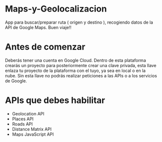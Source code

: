 # Maps-y-Geolocalizacion
App para buscar/preparar ruta ( origen y destino ), recogiendo datos de la API de Google Maps. Buen viaje!!

# Antes de comenzar
Deberás tener una cuenta en Google Cloud. Dentro de esta plataforma crearás un proyecto para posteriormente crear una clave privada, esta llave enlaza tu proyecto de la plataforma con el tuyo, ya sea en local o en la nube.
Sin esta llave no podrás realizar peticiones a las APIs o a los servicios de Google.

# APIs que debes habilitar

  - Geolocation API
  - Places API
  - Roads API
  - Distance Matrix API
  - Maps JavaScript API

